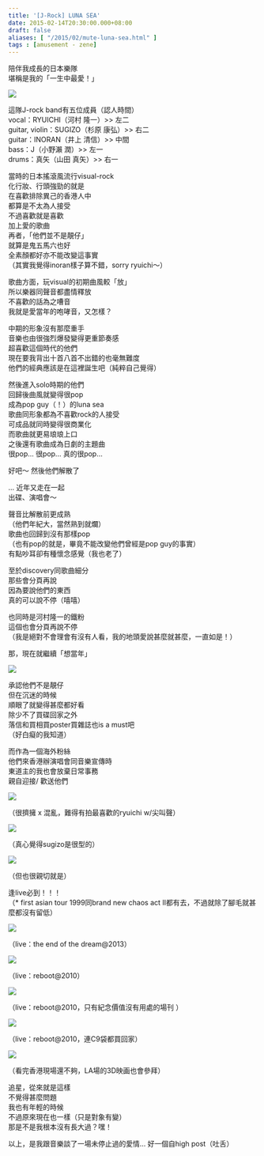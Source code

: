 ```yaml
---
title: '[J-Rock] LUNA SEA'
date: 2015-02-14T20:30:00.000+08:00
draft: false
aliases: [ "/2015/02/mute-luna-sea.html" ]
tags : [amusement - zene]
---
```


陪伴我成長的日本樂隊  
堪稱是我的「一生中最愛！」  

![](/images/lunasea.jpg)

這隊J-rock band有五位成員（認人時間）  
vocal：RYUICHI（河村 隆一）>> 左二  
guitar, violin：SUGIZO（杉原 康弘）\>> 右二  
guitar：INORAN（井上 清信）\>> 中間  
bass：J（小野瀨 潤）\>> 左一  
drums：真矢（山田 真矢）\>> 右一  

  

當時的日本搖滾風流行visual-rock  
化行妝、行頭強勁的就是  
在喜歡排除異己的香港人中  
都算是不太為人接受  
不過喜歡就是喜歡  
加上愛的歌曲  
再者，「他們並不是靚仔」  
就算是鬼五馬六也好  
全素顏都好亦不能改變這事實  
（其實我覺得inoran樣子算不錯，sorry ryuichi～）  
  
歌曲方面，玩visual的初期曲風較「放」  
所以樂器同聲音都盡情釋放  
不喜歡的話為之嘈音  
我就是愛當年的咆哮音，又怎樣？  
  
中期的形象沒有那麼重手  
音樂也由很強烈爆發變得更重節奏感  
超喜歡這個時代的他們  
現在要我背出十首八首不出錯的也毫無難度  
他們的經典應該是在這裡誕生吧（純粹自己覺得）  
  
然後進入solo時期的他們  
回歸後曲風就變得很pop  
成為pop guy（！）的luna sea  
歌曲同形象都為不喜歡rock的人接受  
可成品就同時變得很商業化  
而歌曲就更易琅琅上口  
之後還有歌曲成為日劇的主題曲  
很pop... 很pop... 真的很pop...  
  
好吧～ 然後他們解散了  
  
... 近年又走在一起  
出碟、演唱會～  
  
聲音比解散前更成熟  
（他們年紀大，當然熟到就爛）  
歌曲也回歸到沒有那樣pop  
（也有pop的就是，畢竟不能改變他們曾經是pop guy的事實）  
有點吵耳卻有種懷念感覺（我也老了）  
  
至於discovery同歌曲細分  
那些會分頁再說  
因為要說他們的東西  
真的可以說不停（嘻嘻）  
  
也同時是河村隆一的鐵粉  
這個也會分頁再說不停  
（我是絕對不會理會有沒有人看，我的地頭愛說甚麼就甚麼，一直如是！）  
  
那，現在就繼續「想當年」  

![](/images/lunasea1.jpg)

承認他們不是靚仔  
但在沉迷的時候  
順眼了就變得甚麼都好看  
除少不了買碟回家之外  
落信和買相買poster買雜誌也is a must吧  
（好白癡的我知道）  
  
而作為一個海外粉絲  
他們來香港辦演唱會同音樂宣傳時  
東道主的我也會放棄日常事務  
親自迎接/ 歡送他們  

![](/images/lunasea2.jpg)

（很擠擁 x 混亂，難得有拍最喜歡的ryuichi w/尖叫聲）  

![](/images/lunasea3.jpg)

（真心覺得sugizo是很型的）  

![](/images/lunasea4.jpg)

（但也很親切就是）  
  
逢live必到！！！  
（\* first asian tour 1999同brand new chaos act II都有去，不過就除了腳毛就甚麼都沒有留低）  

![](/images/lunasea5.jpg)

（live：the end of the dream@2013）  

![](/images/lunasea6.jpg)

（live：reboot@2010）  

![](/images/lunasea7.jpg)

（live：reboot@2010，只有紀念價值沒有用處的場刊 ）  

![](/images/lunasea8.jpg)

（live：reboot@2010，連C9袋都買回家）  

![](/images/lunasea9.jpg)

（看完香港現場還不夠，LA場的3D映画也會參拜）  
  
追星，從來就是這樣  
不覺得甚麼問題  
我也有年輕的時候  
不過原來現在也一樣（只是對象有變）  
那是不是我根本沒有長大過？嘿！  
  
  
以上，是我跟音樂談了一場未停止過的愛情... 好一個自high post（吐舌）
